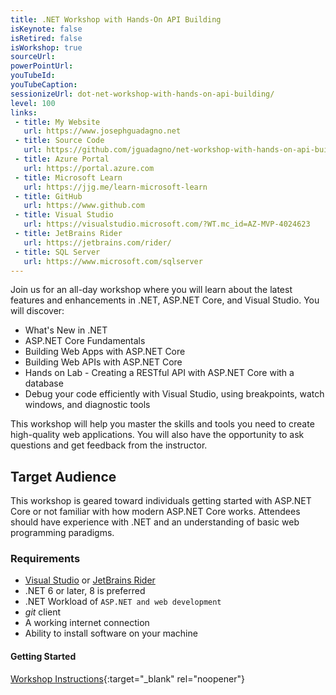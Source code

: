 ```yaml
---
title: .NET Workshop with Hands-On API Building
isKeynote: false
isRetired: false
isWorkshop: true
sourceUrl: 
powerPointUrl: 
youTubeId:
youTubeCaption:
sessionizeUrl: dot-net-workshop-with-hands-on-api-building/
level: 100
links:
 - title: My Website
   url: https://www.josephguadagno.net
 - title: Source Code
   url: https://github.com/jguadagno/net-workshop-with-hands-on-api-building
 - title: Azure Portal
   url: https://portal.azure.com
 - title: Microsoft Learn
   url: https://jjg.me/learn-microsoft-learn
 - title: GitHub
   url: https://www.github.com
 - title: Visual Studio
   url: https://visualstudio.microsoft.com/?WT.mc_id=AZ-MVP-4024623
 - title: JetBrains Rider
   url: https://jetbrains.com/rider/
 - title: SQL Server
   url: https://www.microsoft.com/sqlserver
---
```

Join us for an all-day workshop where you will learn about the latest features and enhancements in .NET, ASP.NET Core, and Visual Studio. You will discover:

- What's New in .NET
- ASP.NET Core Fundamentals
- Building Web Apps with ASP.NET Core
- Building Web APIs with ASP.NET Core
- Hands on Lab - Creating a RESTful API with ASP.NET Core with a database
- Debug your code efficiently with Visual Studio, using breakpoints, watch windows, and diagnostic tools

This workshop will help you master the skills and tools you need to create high-quality web applications. You will also have the opportunity to ask questions and get feedback from the instructor.

## Target Audience

This workshop is geared toward individuals getting started with ASP.NET Core or not familiar with how modern ASP.NET Core works. Attendees should have experience with .NET and an understanding of basic web programming paradigms.

### Requirements

- [Visual Studio](https://visualstudio.microsoft.com/?WT.mc_id=AZ-MVP-4024623) or [JetBrains Rider](https://jetbrains.com/rider/)
- .NET 6 or later, 8 is preferred
- .NET Workload of `ASP.NET and web development`
- *git* client
- A working internet connection
- Ability to install software on your machine

#### Getting Started

[Workshop Instructions](https://github.com/jguadagno/net-workshop-with-hands-on-api-building/blob/main/src/start/src/workshop-instructions.md){:target="_blank" rel="noopener"}
